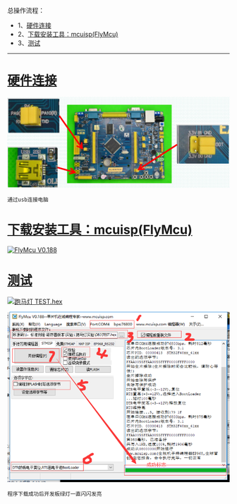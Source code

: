总操作流程：
- 1、[硬件连接](#STM-M4-01)
- 2、[下载安装工具：mcuisp(FlyMcu)](#STM-M4-02)
- 3、[测试](#STM-M4-03)

***

# <a name="STM-M4-01" href="#" >硬件连接</a>

![](image/1-1.png)

`通过usb连接电脑`

# <a name="STM-M4-02" href="#" >下载安装工具：mcuisp(FlyMcu)</a>

[![](https://img.shields.io/badge/FlyMcu-V0.188-green.svg "FlyMcu V0.188")](https://pan.baidu.com/s/12MkEI55JjT2mh4gXzncoIw)

# <a name="STM-M4-03" href="#" >测试</a>
[![](https://img.shields.io/badge/跑马灯-TEST.hex-green.svg "跑马灯 TEST.hex")](https://pan.baidu.com/s/18vrF6v4FtgXmDViIOg0APQ)

![](image/1-2.png)

`程序下载成功后开发板绿灯一直闪闪发亮`
